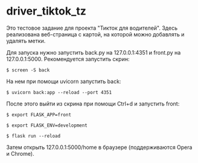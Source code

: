 # driver_tiktok_tz

Это тестовое задание для проекта "Тикток для водителей". Здесь реализована веб-страница с картой, на которой можно добавлять и удалять метки. 

Для запуска нужно запустить back.py на 127.0.0.1:4351 и front.py на 127.0.0.1:5000. Рекомендуется запустить скрин:

```$ screen -S back```

На нем при помощи uvicorn запустить back:

```$ uvicorn back:app --reload --port 4351```

После этого выйти из скрина при помощи Ctrl+d и запустить front:

```$ export FLASK_APP=front```

```$ export FLASK_ENV=development```

```$ flask run --reload```

Затем открыть 127.0.0.1:5000/home в браузере (поддерживаются Opera и Chrome). 
